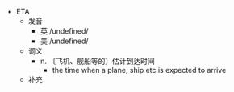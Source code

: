 - ETA
  - 发音
    - 英 /undefined/
    - 美 /undefined/
  - 词义
    - n. 〔飞机、舰船等的〕估计到达时间
      - the time when a plane, ship etc is expected to arrive
  - 补充